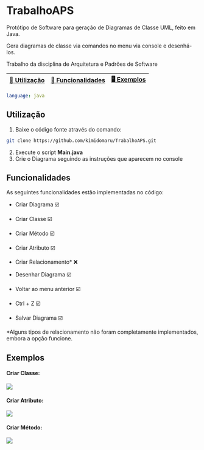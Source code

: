 # TrabalhoAPS
Protótipo de Software para geração de Diagramas de Classe UML, feito em Java.

Gera diagramas de classe via comandos no menu via console e desenhá-los.

Trabalho da disciplina de Arquitetura e Padrões de Software

| [:memo: Utilização](#Utilização) | [:open_file_folder: Funcionalidades](#Funcionalidades) | [:desktop_computer: Exemplos](#Exemplos) |
| --------------- | -------- | ----------- |

```yml
language: java
```

## Utilização

1. Baixe o código fonte através do comando: 
```bash
git clone https://github.com/kimidomaru/TrabalhoAPS.git
```
2. Execute o script **Main.java**
3. Crie o Diagrama seguindo as instruções que aparecem no console


## Funcionalidades
As seguintes funcionalidades estão implementadas no código:

* Criar Diagrama :ballot_box_with_check:

* Criar Classe :ballot_box_with_check:

* Criar Método :ballot_box_with_check:

* Criar Atributo :ballot_box_with_check:

* Criar Relacionamento* :x:

* Desenhar Diagrama :ballot_box_with_check:

* Voltar ao menu anterior :ballot_box_with_check:

* Ctrl + Z :ballot_box_with_check:

* Salvar Diagrama :ballot_box_with_check:

*Alguns tipos de relacionamento não foram completamente implementados, embora a opção funcione. 

## Exemplos

#### Criar Classe:
<img src="https://i.imgur.com/q7fOJbl.png" />

#### Criar Atributo:
<img src="https://i.imgur.com/KsHkbTy.png">

#### Criar Método:
<img src = "https://i.imgur.com/aUT84yJ.png">
